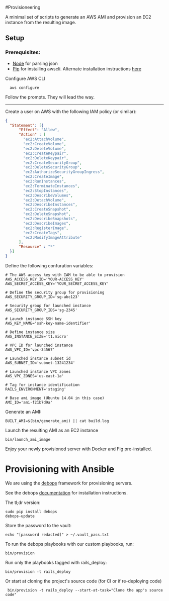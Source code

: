 #Provisioneering

A minimal set of scripts to generate an AWS AMI and provision an EC2 instance from the resulting image.

## Setup

### Prerequisites:

- [Node](http://nodejs.org/download/) for parsing json
- [Pip](https://pip.pypa.io/en/latest/installing.html) for installing awscli. Alternate installation instructions [here](http://docs.aws.amazon.com/cli/latest/userguide/installing.html)


Configure AWS CLI
``` console
  aws configure
```

Follow the prompts. They will lead the way.


---

Create a user on AWS with the following IAM policy (or similar):

``` json
{
  "Statement": [{
      "Effect": "Allow",
      "Action" : [
        "ec2:AttachVolume",
        "ec2:CreateVolume",
        "ec2:DeleteVolume",
        "ec2:CreateKeypair",
        "ec2:DeleteKeypair",
        "ec2:CreateSecurityGroup",
        "ec2:DeleteSecurityGroup",
        "ec2:AuthorizeSecurityGroupIngress",
        "ec2:CreateImage",
        "ec2:RunInstances",
        "ec2:TerminateInstances",
        "ec2:StopInstances",
        "ec2:DescribeVolumes",
        "ec2:DetachVolume",
        "ec2:DescribeInstances",
        "ec2:CreateSnapshot",
        "ec2:DeleteSnapshot",
        "ec2:DescribeSnapshots",
        "ec2:DescribeImages",
        "ec2:RegisterImage",
        "ec2:CreateTags",
        "ec2:ModifyImageAttribute"
      ],
      "Resource" : "*"
  }]
}
```

Define the following confuration variables:

``` console
# The AWS access key with IAM to be able to provision
AWS_ACCESS_KEY_ID='YOUR-ACCESS_KEY'
AWS_SECRET_ACCESS_KEY='YOUR_SECRET_ACCESS_KEY'

# Define the security group for provisioning
AWS_SECURITY_GROUP_ID='sg-abc123'

# Security group for launched instance
AWS_SECURITY_GROUP_IDS='sg-2345'

# Launch instance SSH key
AWS_KEY_NAME='ssh-key-name-identifier'

# Define instance size
AWS_INSTANCE_SIZE='t1.micro'

# VPC ID for launched instance
AWS_VPC_ID='vpc-34567'

# Launched instance subnet id
AWS_SUBNET_ID='subnet-13241234'

# Launched instance VPC zones
AWS_VPC_ZONES='us-east-1a'

# Tag for instance identification
RAILS_ENVIRONMENT='staging'

# Base ami image (Ubuntu 14.04 in this case)
AMI_ID='ami-f21b7d9a'
```

Generate an AMI:

``` console
BUILT_AMI=$(bin/generate_ami) || cat build.log
```

Launch the resulting AMI as an EC2 instance
``` console
bin/launch_ami_image
```

Enjoy your newly provisioned server with Docker and Fig pre-installed.

# Provisioning with Ansible

We are using the [debops](http://debops.org/) framework for provisioning servers.

See the debops [documentation](http://docs.debops.org/en/latest/installation.html) for installation instructions.

The tl;dr version:

```
sudo pip install debops
debops-update
```

Store the password to the vault:

```
echo "[password redacted]" > ~/.vault_pass.txt
```

To run the debops playbooks with our custom playbooks, run:

```
bin/provision
```

Run only the playbooks tagged with rails\_deploy:
```
bin/provision -t rails_deploy 
```

Or start at cloning the project's source code (for CI or if re-deploying code)

```
 bin/provision -t rails_deploy --start-at-task="Clone the app's source code"
 ```

